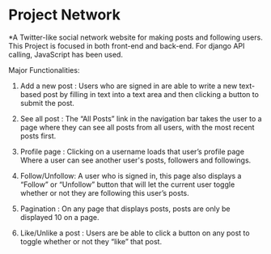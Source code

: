 # Project Network


*A Twitter-like social network website for making posts and following users. This Project is focused in both front-end and back-end. For django API calling, JavaScript has been used.


Major Functionalities:


1. Add a new post : Users who are signed in are able to write a new text-based post by filling in text into a text area and then clicking a button to submit the post. 


2. See all post : The “All Posts” link in the navigation bar takes the user to a page where they can see all posts from all users, with the most recent posts first. 


3. Profile page : Clicking on a username loads that user’s profile page Where a user can see another user's posts, followers and followings.


4. Follow/Unfollow: A user who is signed in, this page also displays a “Follow” or “Unfollow” button that will let the current user toggle whether or not they are following this user’s posts. 


5. Pagination : On any page that displays posts, posts are only be displayed 10 on a page.


6. Like/Unlike a post : Users are be able to click a button on any post to toggle whether or not they “like” that post. 

